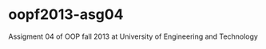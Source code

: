 oopf2013-asg04
==============

 Assigment 04 of OOP fall 2013 at University of Engineering and Technology

